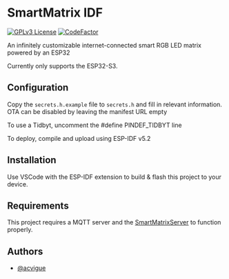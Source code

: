 
# SmartMatrix IDF

[![GPLv3 License](https://img.shields.io/badge/License-GPL%20v3-yellow.svg)](https://opensource.org/licenses/)
[![CodeFactor](https://www.codefactor.io/repository/github/acvigue/smartmatrix-idf/badge)](https://www.codefactor.io/repository/github/acvigue/smartmatrix-idf)

An infinitely customizable internet-connected smart RGB LED matrix powered by an ESP32

Currently only supports the ESP32-S3.

## Configuration

Copy the `secrets.h.example` file to `secrets.h` and fill in relevant information. OTA can be disabled by leaving the manifest URL empty

To use a Tidbyt, uncomment the #define PINDEF_TIDBYT line

To deploy, compile and upload using ESP-IDF v5.2

## Installation

Use VSCode with the ESP-IDF extension to build & flash this project to your device. 

## Requirements

This project requires a MQTT server and the [SmartMatrixServer](https://github.com/acvigue/SmartMatrixServer) to function properly.

## Authors

- [@acvigue](https://www.github.com/acvigue)

